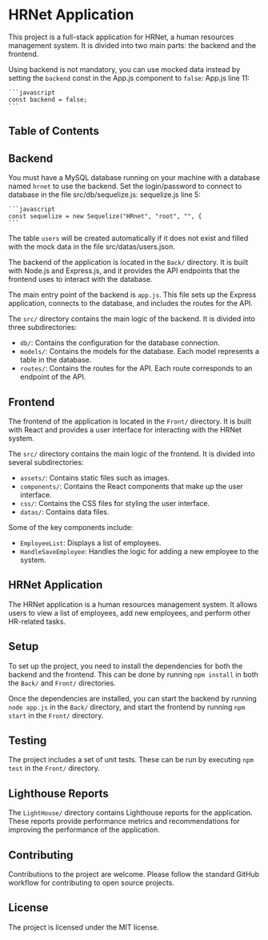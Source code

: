# HRNet Application

This project is a full-stack application for HRNet, a human resources management system. It is divided into two main parts: the backend and the frontend.

Using backend is not mandatory, you can use mocked data instead by setting the `backend` const in the App.js component to `false`:
App.js line 11:

    ```javascript
    const backend = false;
    ```

## Table of Contents

## Backend

You must have a MySQL database running on your machine with a database named `hrnet` to use the backend.
Set the login/password to connect to database in the file src/db/sequelize.js:
sequelize.js line 5:

    ```javascript
    const sequelize = new Sequelize("HRnet", "root", "", {
    ```

The table `users` will be created automatically if it does not exist and filled with the mock data in the file src/datas/users.json.

The backend of the application is located in the `Back/` directory. It is built with Node.js and Express.js, and it provides the API endpoints that the frontend uses to interact with the database.

The main entry point of the backend is `app.js`. This file sets up the Express application, connects to the database, and includes the routes for the API.

The `src/` directory contains the main logic of the backend. It is divided into three subdirectories:

- `db/`: Contains the configuration for the database connection.
- `models/`: Contains the models for the database. Each model represents a table in the database.
- `routes/`: Contains the routes for the API. Each route corresponds to an endpoint of the API.

## Frontend

The frontend of the application is located in the `Front/` directory. It is built with React and provides a user interface for interacting with the HRNet system.

The `src/` directory contains the main logic of the frontend. It is divided into several subdirectories:

- `assets/`: Contains static files such as images.
- `components/`: Contains the React components that make up the user interface.
- `css/`: Contains the CSS files for styling the user interface.
- `datas/`: Contains data files.

Some of the key components include:

- `EmployeeList`: Displays a list of employees.
- `HandleSaveEmployee`: Handles the logic for adding a new employee to the system.

## HRNet Application

The HRNet application is a human resources management system. It allows users to view a list of employees, add new employees, and perform other HR-related tasks.

## Setup

To set up the project, you need to install the dependencies for both the backend and the frontend. This can be done by running `npm install` in both the `Back/` and `Front/` directories.

Once the dependencies are installed, you can start the backend by running `node app.js` in the `Back/` directory, and start the frontend by running `npm start` in the `Front/` directory.

## Testing

The project includes a set of unit tests. These can be run by executing `npm test` in the `Front/` directory.

## Lighthouse Reports

The `LightHouse/` directory contains Lighthouse reports for the application. These reports provide performance metrics and recommendations for improving the performance of the application.

## Contributing

Contributions to the project are welcome. Please follow the standard GitHub workflow for contributing to open source projects.

## License

The project is licensed under the MIT license.
